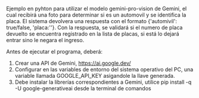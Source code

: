 Ejemplo en pyhton para utilizar el modelo gemini-pro-vision de Gemini, el cual recibirá una foto para determinar si es un automovil y se identifica la placa. El sistema devolvera una respuesta con el formato {'automivil': true/false, 'placa:''}.
Con la respuesta, se validará si el numero de placa devuelto se encuentra registrado en la lista de placas, si está lo dejará entrar  sino le negara el ingreso.

Antes de ejecutar el programa, deberá:
1. Crear una API de Gemini, https://ai.google.dev/
2. Configurar en las variables de entorno del sistema operativo del PC, una variable llamada GOOGLE_API_KEY asigandole la llave generada.
3. Debe instalar la librerías correspondientes a Gemini, utilice pip install -q -U google-generativeai desde la terminal de comandos
